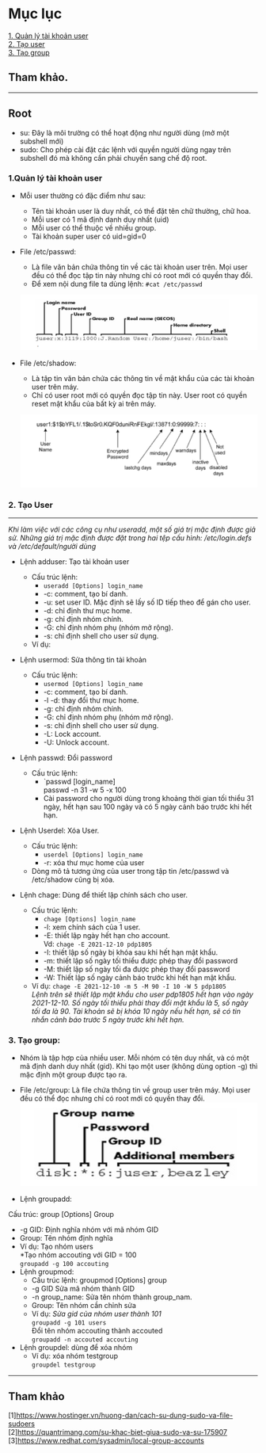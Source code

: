 # Mục lục  
[1. Quản lý tài khoản user](#1)  
[2. Tạo user](#2)  
[3. Tạo group](#3)  

## Tham khảo.   

----

## Root  
- su: Đây là môi trường có thể hoạt động như người dùng (mở một subshell mới)   
- sudo: Cho phép cài đặt các lệnh với quyền người dùng ngay trên subshell đó mà không cần phải chuyển sang chế độ root.       

### 1.Quản lý tài khoản user

- Mỗi user thường có đặc điểm như sau:  
   - Tên tài khoản user là duy nhất, có thể đặt tên chữ thường, chữ hoa.  
   - Mỗi user có 1 mã định danh duy nhất (uid)   
   - Mỗi user có thể thuộc về nhiều group.  
   - Tài khoản super user có uid=gid=0     

- File /etc/passwd:   
   - Là file văn bản chứa thông tin về các tài khoản user trên. Mọi user đều có thể đọc tập tin này nhưng chỉ có root mới có quyền thay đổi.   
   - Để xem nội dung file ta dùng lệnh: `#cat /etc/passwd`   

    ![image](image/1.5.png)  
- File /etc/shadow:   
   - Là tập tin văn bản chứa các thông tin về mật khẩu của các tài khoản user trên máy.  
   - Chỉ có user root mới có quyền đọc tập tin này. User root có quyền reset mật khẩu của bất kỳ ai trên máy.   

   ![image](image/1.6.png)  


### 2. Tạo User   
----   
*Khi làm việc với các công cụ như useradd, một số giá trị mặc định được giả sử. Những giá trị mặc định được đặt trong hai tệp cấu hình: /etc/login.defs và /etc/default/người dùng*    
- Lệnh adduser: Tạo tài khoản user    
    - Cấu trúc lệnh:   
       - `useradd [Options] login_name`   
       - -c: comment, tạo bí danh.  
       - -u: set user ID. Mặc định sẽ lấy số ID tiếp theo để gán cho user.  
       - -d: chỉ định thư mục home.  
       - -g: chỉ định nhóm chính.  
       - -G: chỉ định nhóm phụ (nhóm mở rộng).  
       - -s: chỉ định shell cho user sử dụng.    
    - Ví dụ:    
- Lệnh usermod: Sửa thông tin tài khoản   
    - Cấu trúc lệnh:   
       - `usermod [Options] login_name`   
       - -c: comment, tạo bí danh.  
       - -l -d: thay đổi thư mục  home.   
       - -g: chỉ định nhóm chính.   
       - -G: chỉ định nhóm phụ (nhóm mở rộng).  
       - -s: chỉ định shell cho user sử dụng.   
       - -L: Lock account.  
       - -U: Unlock account.  
- Lệnh passwd: Đổi password  
    - Cấu trúc lệnh:  
       - `passwd [login_name]   
       passwd -n 31 -w 5 -x 100   
       -  Cài password cho người dùng trong khoảng thời gian tối thiểu 31 ngày, hết hạn sau 100 ngày và có 5 ngày cảnh báo trước khi hết hạn.   

- Lệnh Userdel: Xóa User.  
    - Cấu trúc lệnh:   
       - `userdel [Options] login_name`   
       - -r: xóa thư mục home của user   
    - Dòng mô tả tương ứng của user trong tập tin /etc/passwd và /etc/shadow cũng bị xóa.   
- Lệnh chage: Dùng để thiết lập chính sách cho user.   
   - Cấu trúc lệnh:   
      - `chage [Options] login_name`   
      - -l: xem chính sách của 1 user.  
      - -E: thiết lập ngày hết hạn cho account.   
      Vd: `chage -E 2021-12-10 pdp1805`   
      - -I: thiết lập số ngày bị khóa sau khi hết hạn mật khẩu.   
      - -m: thiết lập số ngày tối thiểu được phép thay đổi password   
      - -M: thiết lập số ngày tối đa được phép thay đổi password  
      - -W: Thiết lập số ngày cảnh báo trước khi hết hạn mật khẩu.   
    - Ví dụ: `chage -E 2021-12-10 -m 5 -M 90 -I 10 -W 5 pdp1805`   
*Lệnh trên sẽ thiết lập mật khẩu cho user pdp1805 hết hạn vào ngày 2021-12-10. Số ngày tối thiểu phải thay đổi mật khẩu là 5, số ngày tối đa là 90. Tài khoản sẽ bị khóa 10 ngày nếu hết hạn, sẽ có tin nhắn cảnh báo trước 5 ngày trước khi hết hạn.*    

### 3. Tạo group:   

- Nhóm là tập hợp của nhiều user. Mỗi nhóm có tên duy nhất, và có một mã định danh duy nhất (gid). Khi tạo một user (không dùng option -g) thì mặc định một group được tạo ra.  
- File /etc/group: Là file chứa thông tin về group user trên máy. Mọi user đều có thể đọc nhưng chỉ có root mới có quyền thay đổi.   
![image](image/1.7.png)  

- Lệnh groupadd:    
 
Cấu trúc: group [Options] Group  
   - -g GID: Định nghĩa nhóm với mã nhóm GID  
   - Group: Tên nhóm định nghĩa   
   - Ví dụ: Tạo nhóm users   
      *Tạo nhóm accouting với GID = 100  
      `groupadd -g 100 accouting`   
- Lệnh groupmod:   
   - Cấu trúc lệnh: groupmod [Options] group   
   - -g GID Sửa mã nhóm thành GID  
   - -n group_name: Sửa tên nhóm thành group_nam.  
   - Group: Tên nhóm cần chỉnh sửa   
   - Ví dụ: *Sửa gid của nhóm user thành 101*  
      `groupadd -g 101 users`   
     Đổi tên nhóm accouting thành accouted  
     `groupadd -n accouted accouting`   
- Lệnh groupdel: dùng để xóa nhóm   
   - Ví dụ: xóa nhóm testgroup   
       `groupdel testgroup`  

-----


## Tham khảo   

[1]https://www.hostinger.vn/huong-dan/cach-su-dung-sudo-va-file-sudoers   
[2]https://quantrimang.com/su-khac-biet-giua-sudo-va-su-175907  
[3]https://www.redhat.com/sysadmin/local-group-accounts





